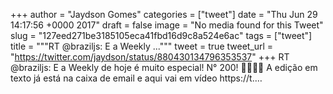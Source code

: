 
+++
author = "Jaydson Gomes"
categories = ["tweet"]
date = "Thu Jun 29 14:17:56 +0000 2017"
draft = false
image = "No media found for this Tweet"
slug = "127eed271be3185105eca41fbd16d9c8a524e6ac"
tags = ["tweet"]
title = """RT @braziljs: E a Weekly ..."""
tweet = true
tweet_url = "https://twitter.com/jaydson/status/880430134796353537"
+++
RT @braziljs: E a Weekly de hoje é muito especial! N° 200! 🍰👏🎉👏 A edição em texto já está na caixa de email e aqui vai em vídeo  https://t.…
